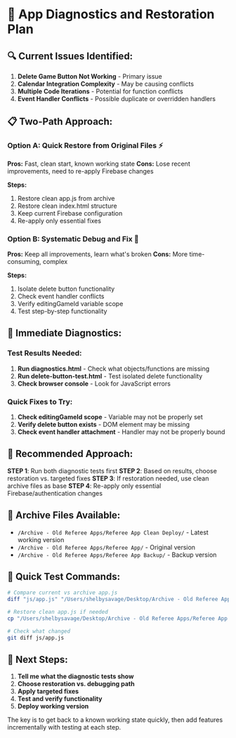 # 🔧 App Diagnostics and Restoration Plan

## 🔍 Current Issues Identified:
1. **Delete Game Button Not Working** - Primary issue
2. **Calendar Integration Complexity** - May be causing conflicts  
3. **Multiple Code Iterations** - Potential for function conflicts
4. **Event Handler Conflicts** - Possible duplicate or overridden handlers

## 📋 Two-Path Approach:

### Option A: Quick Restore from Original Files ⚡
**Pros:** Fast, clean start, known working state
**Cons:** Lose recent improvements, need to re-apply Firebase changes

**Steps:**
1. Restore clean app.js from archive
2. Restore clean index.html structure
3. Keep current Firebase configuration
4. Re-apply only essential fixes

### Option B: Systematic Debug and Fix 🔧
**Pros:** Keep all improvements, learn what's broken
**Cons:** More time-consuming, complex

**Steps:**
1. Isolate delete button functionality
2. Check event handler conflicts  
3. Verify editingGameId variable scope
4. Test step-by-step functionality

## 🧪 Immediate Diagnostics:

### Test Results Needed:
1. **Run diagnostics.html** - Check what objects/functions are missing
2. **Run delete-button-test.html** - Test isolated delete functionality
3. **Check browser console** - Look for JavaScript errors

### Quick Fixes to Try:
1. **Check editingGameId scope** - Variable may not be properly set
2. **Verify delete button exists** - DOM element may be missing
3. **Check event handler attachment** - Handler may not be properly bound

## 🚀 Recommended Approach:

**STEP 1**: Run both diagnostic tests first
**STEP 2**: Based on results, choose restoration vs. targeted fixes
**STEP 3**: If restoration needed, use clean archive files as base
**STEP 4**: Re-apply only essential Firebase/authentication changes

## 📂 Archive Files Available:
- `/Archive - Old Referee Apps/Referee App Clean Deploy/` - Latest working version
- `/Archive - Old Referee Apps/Referee App/` - Original version
- `/Archive - Old Referee Apps/Referee App Backup/` - Backup version

## 🔧 Quick Test Commands:
```bash
# Compare current vs archive app.js
diff "js/app.js" "/Users/shelbysavage/Desktop/Archive - Old Referee Apps/Referee App Clean Deploy/js/app.js"

# Restore clean app.js if needed
cp "/Users/shelbysavage/Desktop/Archive - Old Referee Apps/Referee App Clean Deploy/js/app.js" "js/app.js"

# Check what changed
git diff js/app.js
```

## 🎯 Next Steps:
1. **Tell me what the diagnostic tests show**
2. **Choose restoration vs. debugging path**
3. **Apply targeted fixes**
4. **Test and verify functionality**
5. **Deploy working version**

The key is to get back to a known working state quickly, then add features incrementally with testing at each step.
